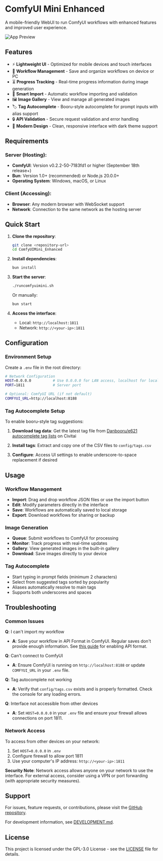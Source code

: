 # ComfyUI Mini Enhanced

A mobile-friendly WebUI to run ComfyUI workflows with enhanced features and improved user experience.

![App Preview](https://github.com/user-attachments/assets/78a52443-ac9c-498c-8df3-129acd94a48c)

## Features

- ⚡ **Lightweight UI** - Optimized for mobile devices and touch interfaces
- 💾 **Workflow Management** - Save and organize workflows on device or PC
- ⏳ **Progress Tracking** - Real-time progress information during image generation
- 🤖 **Smart Import** - Automatic workflow importing and validation
- 🖼️ **Image Gallery** - View and manage all generated images
- 🏷️ **Tag Autocomplete** - Booru-style autocomplete for prompt inputs with alias support
- 🔒 **API Validation** - Secure request validation and error handling
- 🎨 **Modern Design** - Clean, responsive interface with dark theme support

## Requirements

### Server (Hosting):
- **ComfyUI**: Version v0.2.2-50-7183fd1 or higher (September 18th release+)
- **Bun**: Version 1.0+ (recommended) or Node.js 20.0.0+
- **Operating System**: Windows, macOS, or Linux

### Client (Accessing):
- **Browser**: Any modern browser with WebSocket support
- **Network**: Connection to the same network as the hosting server

## Quick Start

1. **Clone the repository**:
   ```bash
   git clone <repository-url>
   cd ComfyUIMini_Enhanced
   ```

2. **Install dependencies**:
   ```bash
   bun install
   ```

3. **Start the server**:
   ```bash
   ./runcomfyuimini.sh
   ```
   
   Or manually:
   ```bash
   bun start
   ```

4. **Access the interface**:
   - Local: `http://localhost:1811`
   - Network: `http://<your-ip>:1811`

## Configuration

### Environment Setup

Create a `.env` file in the root directory:

```bash
# Network Configuration
HOST=0.0.0.0          # Use 0.0.0.0 for LAN access, localhost for local only
PORT=1811             # Server port

# Optional: ComfyUI URL (if not default)
COMFYUI_URL=http://localhost:8188
```

### Tag Autocomplete Setup

To enable booru-style tag suggestions:

1. **Download tag data**: Get the latest tag file from [Danbooru/e621 autocomplete tag lists](https://civitai.com/models/950325/danboorue621-autocomplete-tag-lists-incl-aliases-krita-ai-support) on Civitai

2. **Install tags**: Extract and copy one of the CSV files to `config/tags.csv`

3. **Configure**: Access UI settings to enable underscore-to-space replacement if desired

## Usage

### Workflow Management
- **Import**: Drag and drop workflow JSON files or use the import button
- **Edit**: Modify parameters directly in the interface
- **Save**: Workflows are automatically saved to local storage
- **Export**: Download workflows for sharing or backup

### Image Generation
- **Queue**: Submit workflows to ComfyUI for processing
- **Monitor**: Track progress with real-time updates
- **Gallery**: View generated images in the built-in gallery
- **Download**: Save images directly to your device

### Tag Autocomplete
- Start typing in prompt fields (minimum 2 characters)
- Select from suggested tags sorted by popularity
- Aliases automatically resolve to main tags
- Supports both underscores and spaces

## Troubleshooting

### Common Issues

**Q**: I can't import my workflow
- **A**: Save your workflow in API Format in ComfyUI. Regular saves don't provide enough information. See [this guide](https://imgur.com/a/YsZQu83) for enabling API format.

**Q**: Can't connect to ComfyUI
- **A**: Ensure ComfyUI is running on `http://localhost:8188` or update `COMFYUI_URL` in your `.env` file.

**Q**: Tag autocomplete not working
- **A**: Verify that `config/tags.csv` exists and is properly formatted. Check the console for any loading errors.

**Q**: Interface not accessible from other devices
- **A**: Set `HOST=0.0.0.0` in your `.env` file and ensure your firewall allows connections on port 1811.

### Network Access

To access from other devices on your network:

1. Set `HOST=0.0.0.0` in `.env`
2. Configure firewall to allow port 1811
3. Use your computer's IP address: `http://<your-ip>:1811`

**Security Note**: Network access allows anyone on your network to use the interface. For external access, consider using a VPN or port forwarding (with appropriate security measures).

## Support

For issues, feature requests, or contributions, please visit the [GitHub repository](https://github.com/ImDarkTom/ComfyUIMini).

For development information, see [DEVELOPMENT.md](DEVELOPMENT.md).

## License

This project is licensed under the GPL-3.0 License - see the [LICENSE](LICENSE) file for details.